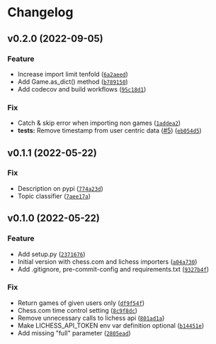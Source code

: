 # Changelog

<!--next-version-placeholder-->

## v0.2.0 (2022-09-05)
### Feature
* Increase import limit tenfold ([`6a2aeed`](https://github.com/Kraymer/pawnstore/commit/6a2aeedeae3b9538d8624d49a0c437dc9efd9bb8))
* Add Game.as_dict() method ([`b789150`](https://github.com/Kraymer/pawnstore/commit/b7891504841a9b579c8c87b64c51e4110d9e0203))
* Add codecov and build workflows ([`95c18d1`](https://github.com/Kraymer/pawnstore/commit/95c18d18e5cae693d2f86923a07c351143f40c93))

### Fix
* Catch & skip error when importing non games ([`1addea2`](https://github.com/Kraymer/pawnstore/commit/1addea230ed14cbf2be15079063286f55d0341a8))
* **tests:** Remove timestamp from user centric data ([#5](https://github.com/Kraymer/pawnstore/issues/5)) ([`eb054d5`](https://github.com/Kraymer/pawnstore/commit/eb054d50601bf452dabfd8e5d73447d46c316aad))

## v0.1.1 (2022-05-22)
### Fix
* Description on pypi ([`774a23d`](https://github.com/Kraymer/pawnstore/commit/774a23d9f9f09d983f64d64f9ee5f2dc68700543))
* Topic classifier ([`7aee17a`](https://github.com/Kraymer/pawnstore/commit/7aee17a4ce8b1ae07e750190b8c97eaebdc4334c))

## v0.1.0 (2022-05-22)
### Feature
* Add setup.py ([`2371676`](https://github.com/Kraymer/pawnstore/commit/23716764c852c9086a9778e4160c078c96662782))
* Initial version with chess.com and lichess importers ([`a04a730`](https://github.com/Kraymer/pawnstore/commit/a04a730badef51da850d5bf8132cee7b200ee274))
* Add .gitignore, pre-commit-config and requirements.txt ([`9327b4f`](https://github.com/Kraymer/pawnstore/commit/9327b4f46b1963b878137fab2a4e6bd8b2f761cd))

### Fix
* Return games of given users only ([`df9f54f`](https://github.com/Kraymer/pawnstore/commit/df9f54fc3ed7a9ea9a8dcb40c3bb0bef66057ec3))
* Chess.com time control setting ([`8c9f8dc`](https://github.com/Kraymer/pawnstore/commit/8c9f8dca2001890d44e80da55f9170277072b527))
* Remove unnecessary calls to lichess api ([`801ad1a`](https://github.com/Kraymer/pawnstore/commit/801ad1a054b32819edfe9a767820538db3eeecf1))
* Make LICHESS_API_TOKEN env var definition optional ([`b14451e`](https://github.com/Kraymer/pawnstore/commit/b14451e347ddc62c432662f54f45c342d244c01d))
* Add missing "full" parameter ([`2805ead`](https://github.com/Kraymer/pawnstore/commit/2805eadd4d575c64a681f4b55c423a196383c8ab))
